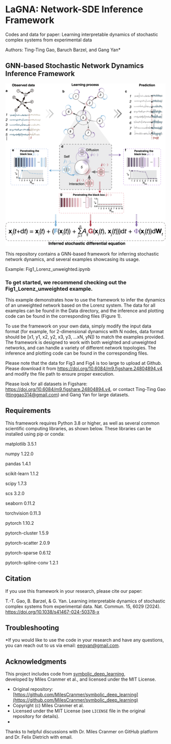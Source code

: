 # LaGNA: Network-SDE Inference Framework
Codes and data for paper: Learning interpretable dynamics of stochastic complex systems from experimental data

Authors: Ting-Ting Gao, Baruch Barzel, and Gang Yan*

## GNN-based Stochastic Network Dynamics Inference Framework

![Framework](Fig1.png)

This repository contains a GNN-based framework for inferring stochastic network dynamics, and several examples showcasing its usage. 

Example: Fig1_Lorenz_unweighted.ipynb


### To get started, we recommend checking out the Fig1_Lorenz_unweighted example. 
This example demonstrates how to use the framework to infer the dynamics of an unweighted network based on the Lorenz system. The data for all examples can be found in the Data directory, and the inference and plotting code can be found in the corresponding files (Figure 1).

To use the framework on your own data, simply modify the input data format (for example, for 2-dimensional dynamics with N nodes, data format should be [x1, y1, x2, y2, x3, y3, ...xN, yN]) to match the examples provided. The framework is designed to work with both weighted and unweighted networks, and can handle a variety of different network topologies. The inference and plotting code can be found in the corresponding files.

Please note that the data for Fig3 and Fig4 is too large to upload at Github. Please download it from https://doi.org/10.6084/m9.figshare.24804894.v4 and modify the file path to ensure proper execution.

Please look for all datasets in Figshare: https://doi.org/10.6084/m9.figshare.24804894.v4, or contact Ting-Ting Gao (ttinggao314@gmail.com) and Gang Yan for large datasets.

## Requirements
This framework requires Python 3.8 or higher, as well as several common scientific computing libraries, as shown below. These libraries can be installed using pip or conda:

matplotlib                3.5.1

numpy                     1.22.0

pandas                    1.4.1

scikit-learn              1.1.2

scipy                     1.7.3

scs                       3.2.0

seaborn                   0.11.2 

torchvision               0.11.3

pytorch                   1.10.2 

pytorch-cluster           1.5.9  

pytorch-scatter           2.0.9    

pytorch-sparse            0.6.12 

pytorch-spline-conv       1.2.1  

## Citation
If you use this framework in your research, please cite our paper:

T.-T. Gao, B. Barzel, & G. Yan. Learning interpretable dynamics of stochastic complex systems from experimental data. Nat. Commun. 15, 6029 (2024). https://doi.org/10.1038/s41467-024-50378-x



## Troubleshooting
*If you would like to use the code in your research and have any questions, you can reach out to us via email: eegyan@gmail.com.

## Acknowledgments
This project includes code from [symbolic_deep_learning](https://github.com/MilesCranmer/symbolic_deep_learning),  
developed by Miles Cranmer et al., and licensed under the MIT License.
- Original repository: [https://github.com/MilesCranmer/symbolic_deep_learning](https://github.com/MilesCranmer/symbolic_deep_learning)
- Copyright (c) Miles Cranmer et al.
- Licensed under the MIT License (see `LICENSE` file in the original repository for details).
- 
Thanks to helpful discussions with Dr. Miles Cranmer on GitHub platform and Dr. Felix Dietrich with email.
